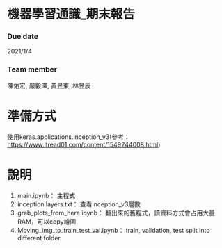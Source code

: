 # 機器學習通識_期末報告

### Due date
2021/1/4

### Team member
陳佑宏, 嚴毅澤, 黃昱東, 林昱辰

# 準備方式

使用keras.applications.inception_v3(參考：https://www.itread01.com/content/1549244008.html)

# 說明

1. main.ipynb： 主程式
2. inception layers.txt： 查看inception_v3層數
3. grab_plots_from_here.ipynb： 翻出來的舊程式，讀資料方式會占用大量RAM，可以copy繪圖
4. Moving_img_to_train_test_val.ipynb： train, validation, test split into different folder
